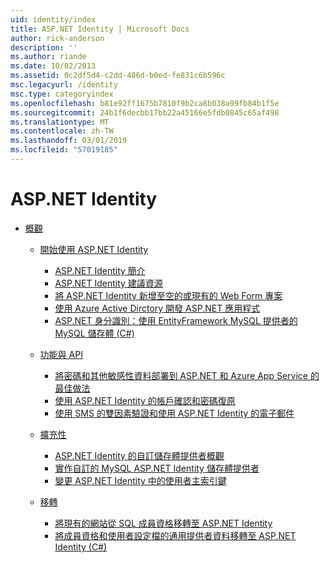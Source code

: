```yaml
---
uid: identity/index
title: ASP.NET Identity | Microsoft Docs
author: rick-anderson
description: ''
ms.author: riande
ms.date: 10/02/2013
ms.assetid: 0c2df5d4-c2dd-486d-b0ed-fe831c6b596c
msc.legacyurl: /identity
msc.type: categoryindex
ms.openlocfilehash: b81e92ff1675b7810f9b2ca8b038a99fb84b1f5e
ms.sourcegitcommit: 24b1f6decbb17bb22a45166e5fdb0845c65af498
ms.translationtype: MT
ms.contentlocale: zh-TW
ms.lasthandoff: 03/01/2019
ms.locfileid: "57019185"
---
```

<a name="aspnet-identity"></a>ASP.NET Identity
====================
- [概觀](overview/index.md)

    - [開始使用 ASP.NET Identity](overview/getting-started/index.md)

        - [ASP.NET Identity 簡介](overview/getting-started/introduction-to-aspnet-identity.md)
        - [ASP.NET Identity 建議資源](overview/getting-started/aspnet-identity-recommended-resources.md)
        - [將 ASP.NET Identity 新增至空的或現有的 Web Form 專案](overview/getting-started/adding-aspnet-identity-to-an-empty-or-existing-web-forms-project.md)
        - [使用 Azure Active Dirctory 開發 ASP.NET 應用程式](overview/getting-started/developing-aspnet-apps-with-windows-azure-active-directory.md)
        - [ASP.NET 身分識別：使用 EntityFramework MySQL 提供者的 MySQL 儲存體 (C#)](overview/getting-started/aspnet-identity-using-mysql-storage-with-an-entityframework-mysql-provider.md)
    - [功能與 API](overview/features-api/index.md)

        - [將密碼和其他敏感性資料部署到 ASP.NET 和 Azure App Service 的最佳做法](overview/features-api/best-practices-for-deploying-passwords-and-other-sensitive-data-to-aspnet-and-azure.md)
        - [使用 ASP.NET Identity 的帳戶確認和密碼復原](overview/features-api/account-confirmation-and-password-recovery-with-aspnet-identity.md)
        - [使用 SMS 的雙因素驗證和使用 ASP.NET Identity 的電子郵件](overview/features-api/two-factor-authentication-using-sms-and-email-with-aspnet-identity.md)
    - [擴充性](overview/extensibility/index.md)

        - [ASP.NET Identity 的自訂儲存體提供者概觀](overview/extensibility/overview-of-custom-storage-providers-for-aspnet-identity.md)
        - [實作自訂的 MySQL ASP.NET Identity 儲存體提供者](overview/extensibility/implementing-a-custom-mysql-aspnet-identity-storage-provider.md)
        - [變更 ASP.NET Identity 中的使用者主索引鍵](overview/extensibility/change-primary-key-for-users-in-aspnet-identity.md)
    - [移轉](overview/migrations/index.md)

        - [將現有的網站從 SQL 成員資格移轉至 ASP.NET Identity](overview/migrations/migrating-an-existing-website-from-sql-membership-to-aspnet-identity.md)
        - [將成員資格和使用者設定檔的通用提供者資料移轉至 ASP.NET Identity (C#)](overview/migrations/migrating-universal-provider-data-for-membership-and-user-profiles-to-aspnet-identity.md)
